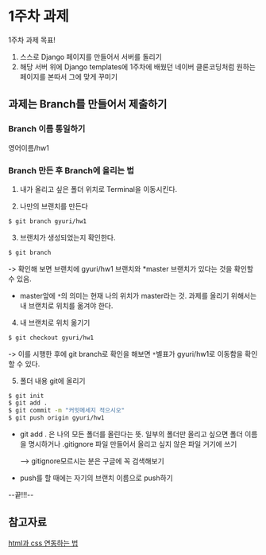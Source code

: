 # 1주차 과제

1주차 과제 목표!

1. 스스로 Django 페이지를 만들어서 서버를 돌리기
2. 해당 서버 위에 Django templates에 1주차에 배웠던 네이버 클론코딩처럼 원하는 페이지를 본따서 그에 맞게 꾸미기



## 과제는 Branch를 만들어서 제출하기

### Branch 이름 통일하기

영어이름/hw1

### Branch 만든 후 Branch에 올리는 법

1) 내가 올리고 싶은 폴더 위치로 Terminal을 이동시킨다.

2) 나만의 브랜치를 만든다

```bash
$ git branch gyuri/hw1
```

3) 브랜치가 생성되었는지 확인한다.

```bash
$ git branch
```

-> 확인해 보면 브랜치에 gyuri/hw1 브랜치와 *master 브랜치가 있다는 것을 확인할 수 있음.

- master앞에 `*`의 의미는 현재 나의 위치가 master라는 것. 과제를 올리기 위해서는 내 브랜치로 위치를 옮겨야 한다.

4) 내 브랜치로 위치 옮기기

```bash
$ git checkout gyuri/hw1
```

-> 이를 시행한 후에 git branch로 확인을 해보면 `*`별표가 gyuri/hw1로 이동함을 확인할 수 있다.

5) 폴더 내용 git에 올리기

```bash
$ git init
$ git add . 
$ git commit -m "커밋메세지 적으시오"
$ git push origin gyuri/hw1
```

- git add . 은 나의 모든 폴더를 올린다는 뜻. 일부의 폴더만 올리고 싶으면 폴더 이름을 명시하거나 .gitignore 파일 만들어서 올리고 싶지 않은 파일 거기에 쓰기

  --> gitignore모르시는 분은 구글에 꼭 검색해보기

- push를 할 때에는 자기의 브랜치 이름으로 push하기



--끝!!!--

## 참고자료

[html과 css 연동하는 법](https://m.blog.naver.com/shino1025/221320924962)


